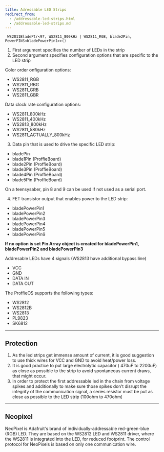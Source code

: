```yaml
---
title: Adressable LED Strips
redirect_from:
  - /addressable-led-strips.html
  - /addressable-led-strips.md
---
```

` WS2811BladePtr<97, WS2811_800kHz | WS2811_RGB, blade2Pin, PowerPINS<bladePowerPin1>>()`

1. First argument specifies the number of LEDs in the strip
2. Second argument specifies configuration options that are specific to the LED strip

Color order onfiguration options:
* WS2811_RGB
* WS2811_RBG 
* WS2811_GRB 
* WS2811_GBR  

Data clock rate configuration options:
* WS2811_800kHz
* WS2811_400kHz
* WS2813_800kHz
* WS2811_580kHz
* WS2811_ACTUALLY_800kHz

3. Data pin that is used to drive the specific LED strip:
* bladePin 
* blade1Pin (ProffieBoard)
* blade2Pin (ProffieBoard)
* blade3Pin (ProffieBoard)
* blade4Pin (ProffieBoard)
* blade5Pin (ProffieBoard)

On a teensysaber, pin 8 and 9 can be used if not used as a serial port.

4. FET transistor output that enables power to the LED strip:
* bladePowerPin1
* bladePowerPin2
* bladePowerPin3 
* bladePowerPin4 
* bladePowerPin5
* bladePowerPin6 

__If no option is set Pin Array object is created for bladePowerPin1, bladePowerPin2 and bladePowerPin3__

Addresable LEDs have 4 signals (WS2813 have additional bypass line)
* VCC
* GND
* DATA IN
* DATA OUT

The ProffieOS supports the following types:
* WS2812
* WS2812B
* WS2813
* PL9823 
* SK6812

***

## Protection

1. As the led strips get immense amount of current, it is good suggestion to use thick wires for VCC and GND to avoid heat/power loss. 
1. It is good practice to put large electrolytic capacitor  ( 470uF to 2200uF) as close as possible to the strip to avoid spontaneous current draws, that might occur. 
1. In order to protect the first addressable led in the chain from voltage spikes and additionally to make sure those spikes don't disrupt the integrity of the communication signal, a series resistor must be put as close as possible to the LED strip (100ohm to 470ohm)

***
## Neopixel
NeoPixel is Adafruit's brand of individually-addressable red-green-blue (RGB) LED. They are based on the WS2812 LED and WS2811 driver, where the WS2811 is integrated into the LED, for reduced footprint. The control protocol for NeoPixels is based on only one communication wire. 
